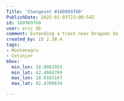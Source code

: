 ```yaml
---
Title: 'Changeset #160969760'
PublishDate: 2025-01-03T23:00:54Z
id: 160969760
user: eric db
comment: Extending a track near Dragomi Do
created_by: iD 2.30.4
tags:
- Montenegro
- Cetinje+
bbox:
  min_lon: 18.8081925
  min_lat: 42.4684769
  max_lon: 18.8103167
  max_lat: 42.4760634

---
```

